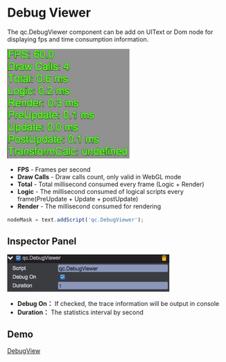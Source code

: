 # Debug Viewer

The qc.DebugViewer component can be add on UIText or Dom node for displaying fps and time consumption information. 

![](images/debug_viewer.png)  
* __FPS__ - Frames per second
* __Draw Calls__ - Draw calls count, only valid in WebGL mode
* __Total__ - Total millisecond consumed every frame (Logic + Render)
* __Logic__ - The millisecond consumed of logical scripts every frame(PreUpdate + Update + postUpdate)
* __Render__ - The millisecond consumed for rendering

````javascript
nodeMask = text.addScript('qc.DebugViewer');
````

## Inspector Panel
![](images/debug_inspector.png)  
* __Debug On：__  If checked, the trace information will be output in console
* __Duration：__  The statistics interval by second

## Demo
[DebugView](http://engine.zuoyouxi.com/demo/index.html#Debug)
